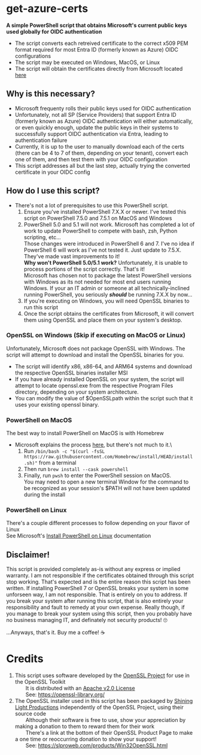 # get-azure-certs
**A simple PowerShell script that obtains Microsoft's current public keys used globally for OIDC authentication**
* The script converts each retreived certificate to the correct x509 PEM format required for most Entra ID (formerly known as Azure) OIDC configurations
* The script may be executed on Windows, MacOS, or Linux
* The script will obtain the certificates directly from Microsoft located [here](https://login.microsoftonline.com/common/discovery/keys)

## Why is this necessary?
* Microsoft frequenty rolls their public keys used for OIDC authentication
* Unfortunately, not all SP (Service Providers) that support Entra ID (formerly known as Azure) OIDC authentication will either automatically, or even quickly enough, update the public keys in their systems to successfully support OIDC authentication via Entra, leading to authentication failure
* Currently, it is up to the user to manually download each of the certs (there can be 4 to 7 of them, depending on your tenant), convert each one of them, and then test them with your OIDC configuration
* This script addresses all but the last step, actually trying the converted certificate in your OIDC config

## How do I use this script?
* There's not a lot of prerequisites to use this PowerShell script.
  1. Ensure you've installed PowerShell 7.X.X or newer. I've tested this script on PowerShell 7.5.0 and 7.5.1 on MacOS and Windows
  2. PowerShell 5.0 and 5.1 will not work. Microsoft has completed a lot of work to update PowerShell to compete with bash, zsh, Python scripting, etc...\
     Those changes were introduced in PowerShell 6 and 7. I've no idea if PowerShell 6 will work as I've not tested it. Just update to 7.5.X. They've made vast improvements to it!\
     **Why won't PowerShell 5.0/5.1 work?** Unfortunately, it is unable to process portions of the script correctly. That's it!\
     Microsoft has chosen not to package the latest PowerShell versions with Windows as its not needed for most end users running Windows.
     If your an IT admin or someone at all technically-inclined running PowerShell, you seriously ***should*** be running 7.X.X by now...
  4. If you're executing on Windows, you will need OpenSSL binaries to run this script
  5. Once the script obtains the certificates from Microsoft, it will convert them using OpenSSL and place them on your system's desktop.

### OpenSSL on Windows (Skip if executing on MacOS or Linux)
Unfortunately, Microsoft does not package OpenSSL with Windows. The script will attempt to download and install the OpenSSL binaries for you.
* The script will identify x86, x86-64, and ARM64 systems and download the respective OpenSSL binaries installer MSI
* If you have already installed OpenSSL on your system, the script will attempt to locate openssl.exe from the respective Program Files directory, depending on your system architecture.
* You can modify the value of $OpenSSLpath within the script such that it uses your existing openssl binary.

### PowerShell on MacOS
The best way to install PowerShell on MacOS is with Homebrew
* Microsoft explains the process [here](https://learn.microsoft.com/en-us/powershell/scripting/install/installing-powershell-on-macos#install-the-latest-stable-release-of-powershell), but there's not much to it.\
  1. Run `/bin/bash -c "$(curl -fsSL https://raw.githubusercontent.com/Homebrew/install/HEAD/install.sh)"` from a terminal
  2. Then run `brew install --cask powershell`
  3. Finally, run `pwsh` to enter the PowerShell session on MacOS.\
     You may need to open a new terminal Window for the command to be recognized as your session's $PATH will not have been updated during the install

### PowerShell on Linux
There's a couple different processes to follow depending on your flavor of Linux\
See Microsoft's [Install PowerShell on Linux](https://learn.microsoft.com/en-us/powershell/scripting/install/installing-powershell-on-linux) documentation

## Disclaimer!
This script is provided completely as-is without any express or implied warranty. I am not responsible if the certificates obtained through this script stop working. That's expected and is the entire reason this script has been written. If installing PowerShell 7 or OpenSSL breaks your system in some unforseen way, I am not responsible. That is entirely on you to address. If you break your system after running this script, that is also entirely your responsibility and fault to remedy at your own expense. Really though, if you manage to break your system using this script, then you probably have no business managing IT, and definately not security products! 🙄





...Anyways, that's it. Buy me a coffee! ☕️

# Credits
1. This script uses software developed by the [OpenSSL Project](https://openssl-library.org/) for use in the OpenSSL Toolkit\
   &emsp;&emsp;It is distributed with an [Apache v2.0 License](https://opensource.org/license/apache-2-0)\
   &emsp;&emsp;See: https://openssl-library.org/
2. The OpenSSL installer used in this script has been packaged by [Shining Light Productions](https://slproweb.com/index.html) independently of the OpenSSL Project, using their source code\
   &emsp;&emsp;Although their software is free to use, show your appreciation by making a donation to them to reward them for their work\
   &emsp;&emsp;There's a link at the bottom of their OpenSSL Product Page to make a one time or reoccurring donation to show your support!\
   &emsp;&emsp;See: https://slproweb.com/products/Win32OpenSSL.html
